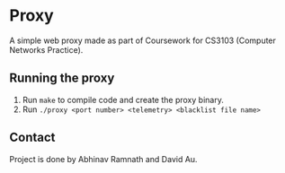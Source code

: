 # Proxy
A simple web proxy made as part of Coursework for CS3103 (Computer Networks
Practice).

## Running the proxy

1. Run `make` to compile code and create the proxy binary.
2. Run `./proxy <port number> <telemetry> <blacklist file name>`

## Contact
Project is done by Abhinav Ramnath and David Au.

